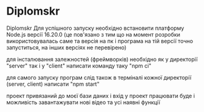 # Diplomskr
Diplomskr
Для успішного запуску необхідно встановити платформу Node.js версії 16.20.0 
(це пов'язано з тим що на момент розробки використовувалась саме та версія на пк і програма
 на тій версії точно запуститься, на інших версіях не перевірено) 

для інсталювання залежностей (фреймворків) необхідно як у директорії "server" так і у "client" 
написати команду таку
"npm ci" 

для самого запуску програм слід також в терміналі кожної директорії (server, client) 
написати
"npm start"

проект привязаний до моєї бази даних і вхід у проект працювати буде і можливість завантажувати нові відео та усі наявні функції

